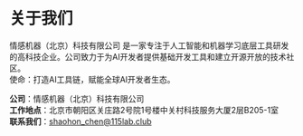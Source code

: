 # 关于我们

情感机器（北京）科技有限公司 是一家专注于人工智能和机器学习底层工具研发的高科技企业。公司致力于为AI开发者提供基础开发工具和建立开源开放的技术社区。  
使命：打造AI工具链，赋能全球AI开发者生态。

**公司**：情感机器（北京）科技有限公司  
**工作地点**：北京市朝阳区关庄路2号院1号楼中关村科技服务大厦2层B205-1室  
**联系我们**：shaohon_chen@115lab.club
